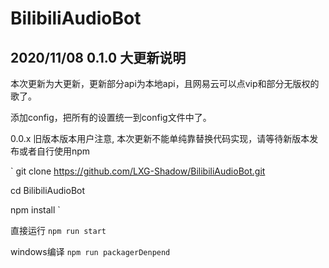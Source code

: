 # BilibiliAudioBot


## 2020/11/08 0.1.0 大更新说明

本次更新为大更新，更新部分api为本地api，且网易云可以点vip和部分无版权的歌了。

添加config，把所有的设置统一到config文件中了。

0.0.x 旧版本版本用户注意, 本次更新不能单纯靠替换代码实现，请等待新版本发布或者自行使用npm

`
git clone https://github.com/LXG-Shadow/BilibiliAudioBot.git

cd BilibiliAudioBot

npm install
`

直接运行
`
npm run start
`

windows编译
`
npm run packagerDenpend
`
